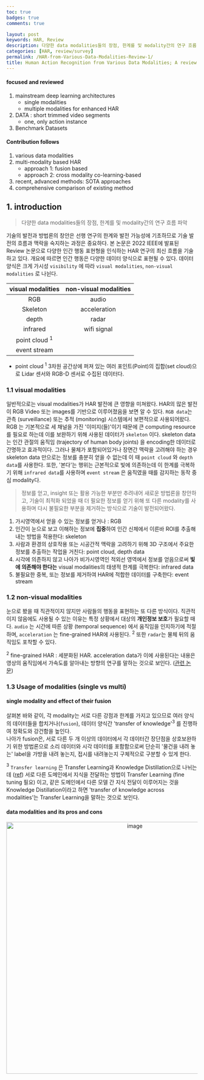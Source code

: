 ```yaml
---
toc: true
badges: true
comments: true

layout: post
keywords: HAR, Review
description: 다양한 data modalities들의 장점, 한계를 및 modality간의 연구 흐름 파악
categories: [HAR, review/survey]
permalink: /HAR-from-Various-Data-Modalities-Review-1/
title: Human Action Recognition from Various Data Modalities; A review (1)
---
```


#### focused and reviewed
1. mainstream deep learning architectures
    - single modalities
    - multiple modalities for enhanced HAR
2. DATA : short trimmed video segments
    - one, only action instance
3. Benchmark Datasets

#### Contribution follows
1. various data modalities
2. multi-modality based HAR
    - approach 1: fusion based
    - approach 2: cross modality co-learning-based
3. recent, advanced methods: SOTA approaches
4. comprehensive comparison of existing method

## 1. introduction
> 다양한 data modalities들의 장점, 한계를 및 modality간의 연구 흐름 파악


기술의 발전과 방법론의 창안은 선행 연구의 한계와 발전 가능성에 기초하므로 기술 발전의 흐름과 맥락을 숙지하는 과정은 중요하다. 본 논문은 2022 IEEE에 발표된 Review 논문으로 다양한 인간 행동 표현형을 인식하는 HAR 연구의 최신 흐름을 기술하고 있다. 개요에 따르면 인간 행동은 다양한 데이터 양식으로 표현될 수 있다. 데이터 양식은 크게 가시성 `visibility` 에 따라 `visual modalities`, `non-visual modalities` 로 나뉜다. 

| visual modalities | non-visual modalities |
| :---------------: | :-------------------: |
| RGB               | audio    
| Skeleton          | acceleration  
| depth             | radar     
| infrared          | wifi signal
| point cloud $^{1}$|             
| event stream      |             

* point cloud $^{1}$ 3차원 공간상에 퍼져 있는 여러 포인트(Point)의 집합(set cloud)으로 Lidar 센서와 RGB-D 센서로 수집된 데이터다.




### 1.1 visual modalities  

일반적으로는 visual modalities가 HAR 발전에 큰 영향을 미쳐왔다. HAR의 많은 발전이 RGB Video 또는 images를 기반으로 이루어졌음을 보면 알 수 있다. `RGB data`는 관측 (surveillance) 또는 추적 (monitoring) 시스템에서 보편적으로 사용되어왔다. RGB 는 기본적으로 세 채널을 가진 '이미지(들)'이기 때문에 큰 computing resource 를 필요로 하는데 이를 보완하기 위해 사용된 데이터가 `skeleton` 이다. skeleton data는 인간 관절의 움직임 (trajectory of human body joints) 을 encoding한 데이터로 간명하고 효과적이다. 그러나 물체가 포함되어있거나 장면간 맥락을 고려해야 하는 경우 skeleton data 만으로는 정보를 충분히 얻을 수 없는데 이 때 `point cloud` 와 `depth data`를 사용한다. 또한, '본다'는 행위는 근본적으로 빛에 의존하는데 이 한계를 극복하기 위해 `infrared data`를 사용하며 `event stream` 은 움직였을 때를 감지하는 동작 중심 modality다.

> 정보를 얻고, insight 또는 활용 가능한 부분만 추려내어 새로운 방법론을 창안하고, 기술이 최적화 되었을 때 더 필요한 정보를 얻기 위해 또 다른 modality를 사용하며 다시 불필요한 부분을 제거하는 방식으로 기술이 발전되어왔다.

1. 가시영역에서 얻을 수 있는 정보를 얻거나 : RGB
2. 인간이 눈으로 보고 이해하는 정보에 **집중**하여 인간 신체에서 이른바 ROI를 추출해내는 방법을 적용한다: skeleton
3. 사람과 환경의 상호작용 또는 시공간적 맥락을 고려하기 위해 3D 구조에서 주요한 정보를 추출하는 작업을 거친다: point cloud, depth data
4. 시각에 의존하지 않고 나아가 비가시영역인 적외선 영역에서 정보를 얻음으로써 **빛에 의존해야 한다는** visual modalities의 태생적 한계를 극복한다: infrared data
5. 불필요한 중복, 또는 정보를 제거하여 HAR에 적합한 데이터를 구축한다: event stream


### 1.2 non-visual modalities  

눈으로 봤을 때 직관적이지 않지만 사람들의 행동을 표현하는 또 다른 방식이다. 직관적이지 않음에도 사용될 수 있는 이유는 특정 상황에서 대상의 **개인정보 보호**가 필요할 때다. `audio` 는 시간에 따른 상황 (temporal sequence) 에서 움직임을 인지하기에 적절하며, `acceleration` 는 fine-grained HAR에 사용된다. $^2$ 또한 `radar`는 물체 뒤의 움직임도 포착할 수 있다.

$^2$ fine-grained HAR : 세분화된 HAR. acceleration data가 이에 사용된다는 내용은 영상의 움직임에서 가속도를 알아내는 방향의 연구를 말하는 것으로 보인다. ([관련 논문](https://arxiv.org/abs/2211.01342))

### 1.3 Usage of modalities (single vs multi)

#### single modality and effect of their fusion

살펴본 바와 같이, 각 modality는 서로 다른 강점과 한계를 가지고 있으므로 여러 양식의 데이터들을 합치거나(`fusion`), 데이터 양식간 'transfer of knowledge'$^3$ 를 진행하여 정확도와 강건함을 높인다.  
나아가 fusion은, 서로 다른 두 개 이상의 데이터에서 각 데이터간 장단점을 상호보완하기 위한 방법론으로 소리 데이터와 시각 데이터를 포함함으로써 단순히 '물건을 내려 놓는' label을 가방을 내려 놓는지, 접시를 내려놓는지 구체적으로 구분할 수 있게 한다. 

$^3$ `Transfer learning` 은 Transfer Learning과 Knowledge Distillation으로 나뉘는데 ([ref](https://baeseongsu.github.io/posts/knowledge-distillation/#etc-%EA%B7%B8-%EB%B0%96%EC%97%90)) 서로 다른 도메인에서 지식을 전달하는 방법이 Transfer Learning (fine tuning 필요) 이고, 같은 도메인에서 다른 모델 간 지식 전달이 이루어지는 것을 Knowledge Distillation이라고 하면 'transfer of knowledge across modalities'는 Transfer Learning을 말하는 것으로 보인다.

#### data modalities and its pros and cons

<div align="center">
<img width="661" alt="image" src="https://user-images.githubusercontent.com/60145951/209530662-e526a0ee-58a4-4ad1-abf2-34ad0bb32c5c.png">
</div>

